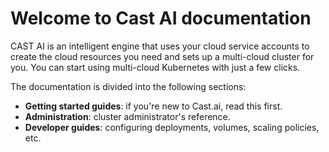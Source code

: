 # Welcome to Cast AI documentation

CAST AI is an intelligent engine that uses your cloud service accounts to create the cloud resources you need and sets
up a multi-cloud cluster for you. You can start using multi-cloud Kubernetes with just a few clicks.

The documentation is divided into the following sections:

* **Getting started guides**: if you're new to Cast.ai, read this first.
* **Administration**: cluster administrator's reference.
* **Developer guides**: configuring deployments, volumes, scaling policies, etc.